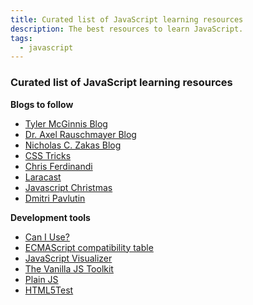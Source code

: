 ```yaml
---
title: Curated list of JavaScript learning resources
description: The best resources to learn JavaScript.
tags:
  - javascript
---
```


### Curated list of JavaScript learning resources

**Blogs to follow**

- [Tyler McGinnis Blog](https://tylermcginnis.com/blog/)
- [Dr. Axel Rauschmayer Blog](https://2ality.com/)
- [Nicholas C. Zakas Blog](https://humanwhocodes.com/)
- [CSS Tricks](https://css-tricks.com/)
- [Chris Ferdinandi](https://gomakethings.com/)
- [Laracast](https://laracasts.com/)
- [Javascript Christmas](https://javascript.christmas/)
- [Dmitri Pavlutin](https://dmitripavlutin.com/)

**Development tools**

- [Can I Use?](https://caniuse.com/)
- [ECMAScript compatibility table](http://kangax.github.io/compat-table/es6/)
- [JavaScript Visualizer](https://tylermcginnis.com/javascript-visualizer/)
- [The Vanilla JS Toolkit](https://vanillajstoolkit.com/)
- [Plain JS](https://plainjs.com/)
- [HTML5Test](https://html5test.com/)